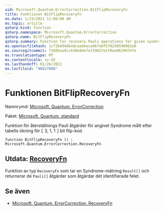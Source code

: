 ```yaml
---
uid: Microsoft.Quantum.ErrorCorrection.BitFlipRecoveryFn
title: Funktionen BitFlipRecoveryFn
ms.date: 1/23/2021 12:00:00 AM
ms.topic: article
qsharp.kind: function
qsharp.namespace: Microsoft.Quantum.ErrorCorrection
qsharp.name: BitFlipRecoveryFn
qsharp.summary: Function for recovery Pauli operations for given syndrome measurement by table lookup for the ⟦3, 1, 1⟧ bit flip code.
ms.openlocfilehash: 1cf2bd944b4dcaadeeca96fa0f576250590962e0
ms.sourcegitcommit: 71605ea9cc630e84e7ef29027e1f0ea06299747e
ms.translationtype: MT
ms.contentlocale: sv-SE
ms.lasthandoff: 01/26/2021
ms.locfileid: "98827600"
---
```

# <a name="bitfliprecoveryfn-function"></a>Funktionen BitFlipRecoveryFn

Namnrymd: [Microsoft. Quantum. ErrorCorrection](xref:Microsoft.Quantum.ErrorCorrection)

Paket: [Microsoft. Quantum. standard](https://nuget.org/packages/Microsoft.Quantum.Standard)


Funktion för återställnings Pauli åtgärder för angivet Syndrome mått efter tabells ökning för ⟦ 3, 1, 1 ⟧ bit flip-kod.

```qsharp
function BitFlipRecoveryFn () : Microsoft.Quantum.ErrorCorrection.RecoveryFn
```


## <a name="output--recoveryfn"></a>Utdata: [RecoveryFn](xref:Microsoft.Quantum.ErrorCorrection.RecoveryFn)

Funktion av typ `RecoveryFn` som tar en Syndrome-mätning `Result[]` och returnerar de `Pauli[]` åtgärder som åtgärdar det identifierade felet.

## <a name="see-also"></a>Se även

- [Microsoft. Quantum. ErrorCorrection. RecoveryFn](xref:Microsoft.Quantum.ErrorCorrection.RecoveryFn)